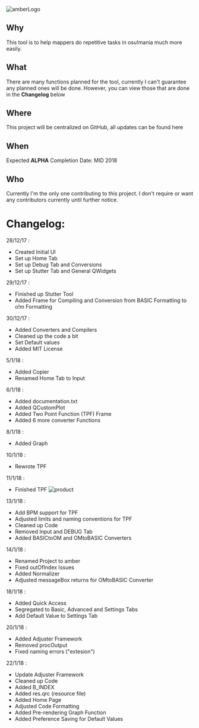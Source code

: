![amberLogo](http://puu.sh/z235w/e2127a205c.png)

## Why
This tool is to help mappers do repetitive tasks in osu!mania much more easily.

## What
There are many functions planned for the tool, currently I can't guarantee any planned ones will be done. However, you can view those that are done in the **Changelog** below

## Where
This project will be centralized on GitHub, all updates can be found here 

## When
Expected **ALPHA** Completion Date: MID 2018

## Who
Currently I'm the only one contributing to this project. I don't require or want any contributors currently until further notice.

# Changelog:
28/12/17 :
- Created Initial UI
- Set up Home Tab
- Set up Debug Tab and Conversions
- Set up Stutter Tab and General QWidgets

29/12/17 :
- Finished up Stutter Tool
- Added Frame for Compiling and Conversion from BASIC Formatting to o!m Formatting

30/12/17 :
- Added Converters and Compilers
- Cleaned up the code a bit
- Set Default values
- Added MIT License

5/1/18 :
- Added Copier
- Renamed Home Tab to Input


6/1/18 :
- Added documentation.txt
- Added QCustomPlot 
- Added Two Point Function (TPF) Frame
- Added 6 more converter Functions

8/1/18 :
- Added Graph

10/1/18 :
- Rewrote TPF

11/1/18 :
- Finished TPF
![product](https://puu.sh/yYMBJ/66d4ceaaa3.png)

13/1/18 :
- Add BPM support for TPF
- Adjusted limits and naming conventions for TPF
- Cleaned up Code
- Removed Input and DEBUG Tab
- Added BASICtoOM and OMtoBASIC Converters

14/1/18 :
- Renamed Project to amber
- Fixed outOfIndex Issues
- Added Normalizer
- Adjusted messageBox returns for OMtoBASIC Converter

18/1/18 :
- Added Quick Access
- Segregated to Basic, Advanced and Settings Tabs
- Add Default Value to Settings Tab

20/1/18 :
- Added Adjuster Framework
- Removed procOutput
- Fixed naming errors ("extesion")

22/1/18 :
- Update Adjuster Framework
- Cleaned up Code
- Added B_INDEX
- Added res.qrc (resource file)
- Added Home Page
- Adjusted Code Formatting
- Added Pre-rendering Graph Function
- Added Preference Saving for Default Values
